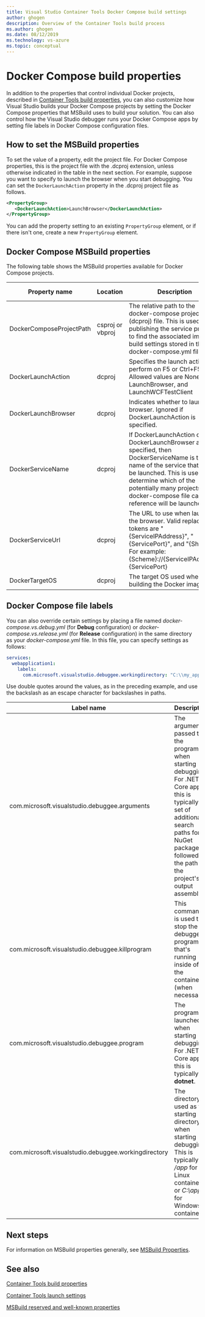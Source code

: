 ```yaml
---
title: Visual Studio Container Tools Docker Compose build settings
author: ghogen
description: Overview of the Container Tools build process
ms.author: ghogen
ms.date: 08/12/2019
ms.technology: vs-azure
ms.topic: conceptual
---
```

# Docker Compose build properties

In addition to the properties that control individual Docker projects, described in [Container Tools build properties](container-msbuild-properties.md), you can also customize how Visual Studio builds your Docker Compose projects by setting the Docker Compose properties that MSBuild uses to build your solution. You can also control how the Visual Studio debugger runs your Docker Compose apps by setting file labels in Docker Compose configuration files.

## How to set the MSBuild properties

To set the value of a property, edit the project file. For Docker Compose properties, this is the project file with the .dcproj extension, unless otherwise indicated in the table in the next section. For example, suppose you want to specify to launch the browser when you start debugging. You can set the `DockerLaunchAction` property in the .dcproj project file as follows.

```xml
<PropertyGroup>
   <DockerLaunchAction>LaunchBrowser</DockerLaunchAction>
</PropertyGroup>
```

You can add the property setting to an existing `PropertyGroup` element, or if there isn't one, create a new `PropertyGroup` element.


## Docker Compose MSBuild properties

The following table shows the MSBuild properties available for Docker Compose projects.

| Property name | Location | Description | Default value  |
|---------------|----------|-------------|----------------|
|DockerComposeProjectPath|csproj or vbproj|The relative path to the docker-compose project (dcproj) file. This is used when publishing the service project to find the associated image build settings stored in the docker-compose.yml file.|-|
|DockerLaunchAction| dcproj | Specifies the launch action to perform on F5 or Ctrl+F5.  Allowed values are None, LaunchBrowser, and LaunchWCFTestClient|None|
|DockerLaunchBrowser| dcproj | Indicates whether to launch the browser. Ignored if DockerLaunchAction is specified. | False |
|DockerServiceName| dcproj|If DockerLaunchAction or DockerLaunchBrowser are specified, then DockerServiceName is the name of the service that should be launched.  This is used to determine which of the potentially many projects that a docker-compose file can reference will be launched.|-|
|DockerServiceUrl| dcproj | The URL to use when launching the browser.  Valid replacement tokens are "{ServiceIPAddress}", "{ServicePort}", and "{Sheme}".  For example: {Scheme}://{ServiceIPAddress}:{ServicePort}|-|
|DockerTargetOS| dcproj | The target OS used when building the Docker image.|-|

## Docker Compose file labels

You can also override certain settings by placing a file named *docker-compose.vs.debug.yml* (for **Debug** configuration) or *docker-compose.vs.release.yml* (for **Release** configuration) in the same directory as your *docker-compose.yml* file.  In this file, you can specify settings as follows:

```yml
services:
  webapplication1:
    labels:
      com.microsoft.visualstudio.debuggee.workingdirectory: "C:\\my_app_folder"
```

Use double quotes around the values, as in the preceding example, and use the backslash as an escape character for backslashes in paths.

|Label name|Description|
|----------|-----------|
|com.microsoft.visualstudio.debuggee.arguments|The arguments passed to the program when starting debugging. For .NET Core apps, this is typically a set of additional search paths for NuGet packages followed by the path to the project's output assembly.|
|com.microsoft.visualstudio.debuggee.killprogram|This command is used to stop the debuggee program that's running inside of the container (when necessary).|
|com.microsoft.visualstudio.debuggee.program|The program launched when starting debugging. For .NET Core apps, this is typically **dotnet**.|
|com.microsoft.visualstudio.debuggee.workingdirectory|The directory used as the starting directory when starting debugging. This is typically */app* for Linux containers, or *C:\app* for Windows containers.|

## Next steps

For information on MSBuild properties generally, see [MSBuild Properties](../msbuild/msbuild-properties.md).

## See also

[Container Tools build properties](container-msbuild-properties.md)

[Container Tools launch settings](container-launch-settings.md)

[MSBuild reserved and well-known properties](../msbuild/msbuild-reserved-and-well-known-properties.md)
